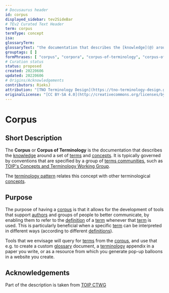```yaml
---
# Docusaurus header
id: corpus
displayed_sidebar: tev2SideBar
# TEv2 Curated Text Header
term: corpus
termType: concept
isa:
glossaryTerm:
glossaryText: "the documentation that describes the [knowledge](@) around a set of [terms](@) and [concepts](@)."
grouptags: [ ]
formPhrases: [ "corpus", "corpora", "corpus-of-terminology", "corpus-of-a-terminology", "terminology corpus" ]
# Curation status
status: proposed
created: 20220606
updated: 20220606
# Origins/Acknowledgements
contributors: RieksJ
attribution: "[TNO Terminology Design](https://tno-terminology-design.github.io/tev2-specifications/docs)"
originalLicense: "[CC BY-SA 4.0](http://creativecommons.org/licenses/by-sa/4.0/?ref=chooser-v1)"
---
```


# Corpus

## Short Description
The **Corpus** or **Corpus of Terminology** is the documentation that describes the [knowledge](@) around a set of [terms](@) and [concepts](@). It is typically governed by conventions that are specified by a group of [terms communities](@), such as [TOIP's Concepts and Terminology Working Group](https://wiki.trustoverip.org/pages/viewpage.action?pageId=65700).

The [terminology pattern](pattern:terminology@) relates this concept with other terminological [concepts](@).

## Purpose
The purpose of having a [corpus](@) is that it allows for the development of tools that support [authors](@) and groups of people to better communicate, by enabling them to refer to the [definition](@) of a [term](@) whenever that [term](@) is used. This is particularly beneficial when a specific [term](@) can be interpreted in different ways (according to different [definitions](@)).

Tools that we envisage will query for [terms](@) from the [corpus](@), and use that e.g. to create a custom [glossary](@) document, a [terminology](@) appendix in a paper you write, or as a resource from which you generate pop-up balloons in a website you create.

## Acknowledgements

Part of the description is taken from [TOIP CTWG](https://github.com/trustoverip/ctwg/wiki//corpus)